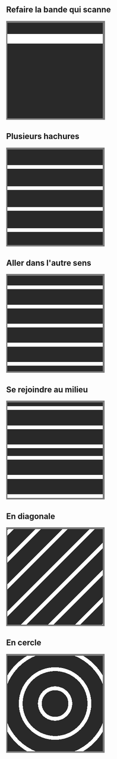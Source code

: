 ## Refaire la bande qui scanne

![](./img/1.gif)

## Plusieurs hachures

![](./img/2.gif)

## Aller dans l'autre sens

![](./img/3.gif)

## Se rejoindre au milieu

![](./img/4.gif)

## En diagonale

![](./img/5.gif)

## En cercle

![](./img/6.gif)
